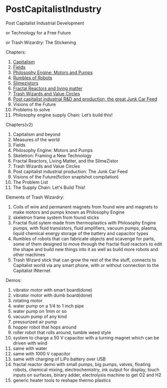 # PostCapitalistIndustry
Post Capitalist Industrial Development

or Technology for a Free Future

or Trash Wizardry: The Stickening

Chapters:

1. [Capitalism](https://github.com/LafeLabs/PostCapitalistIndustry/blob/master/CapitalismChapter.md)
2. [Fields](https://github.com/LafeLabs/PostCapitalistIndustry/blob/master/FileldsChapter2.md)
3. [Philosophy Engine: Motors and Pumps](https://github.com/LafeLabs/PostCapitalistIndustry/blob/master/EngineChapter3.md)
4. [Rumbles of Robots](https://github.com/LafeLabs/PostCapitalistIndustry/blob/master/RumblesChapter4.md)
5. [Slimezistors](https://github.com/LafeLabs/PostCapitalistIndustry/blob/master/SlimezistorsChapter5.md)
6. [Fractal Reactors and living matter](https://github.com/LafeLabs/PostCapitalistIndustry/blob/master/FractalReactorsChapter6.md)
7. [Trash Wizards and Value Circles](https://github.com/LafeLabs/PostCapitalistIndustry/blob/master/TrashWizards.md)
8. [Post capitalist industrial R&D and production, the great Junk Car Feed](https://github.com/LafeLabs/PostCapitalistIndustry/blob/master/JunkCars.md)
9. Visions of the Future
10. Problems to solve
11. Philosophy engine supply Chain: Let’s build this!
 
Chapters(v2)
1. Capitalism and beyond
2. Measures of the world
3. Fields
4. Philosophy Engine: Motors and Pumps
5. Skeletron: Framing a New Technology
6. Fractal Reactors, Living Matter, and the SlimeZistor
7. Trash Wizards and Value Circles
8. Post capitalist industrial production: The Junk Car Feed
9. Visions of the Future(fiction snaptshot compilation)
10. The Problem List
11. The Supply Chain: Let's Build This!
 
Elements of Trash Wizardry:

1. Coils of wire and permanent magnets from found wire and magnets to make motors and pumps known as Philosophy Engine
2. skeletron frame system from found sticks
3. Fractal fluid sytem made from thermoplastics with Philosophy Engine pumps, with fluid transistors, fluid amplifiers, vacuum pumps, plasma, liquid chemical energy storage of the battery and capacitor types
4. Rumbles of robots that can fabricate objects and scavenge for parts, some of them designed to move through the fractal fluid reactors to edit the shape and build new things into it as well as build more robots and other machines
5. Trash Wizard stick that can grow the rest of the the stuff, connects to Capitalist world via any smart phone, with or without connection to the Capitalist INternet

Demos:

1. vibrator motor with smart board(done)
2. vibrator motor with dumb board(done)
3. rotating motor
4. water pump on a 1/4 to 1 inch pipe
5. water pump on  1mm or so 
6. vacuum pump of any kind
7. pressurized air pump
8. hopper robot that hops around
9. roller robot that rolls around, tumble weed style
10. system to charge a 50 V capacitor with a turning magnet which can be driven with wind
11. same with water
12. same with 1000 V capacitor
13. same with charging of LiPo battery over USB
14. fractal reactor demo with small pumps, big pumps, valves, floating robots, chemical mixing, electrochemistry, ink output for display, touch inputs on surfaces, binary adder, electrolysis machine to get O2 and H2
15. generic heater tools to reshape thermo plastics
